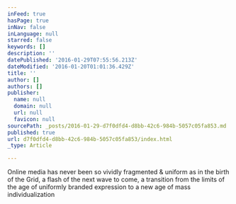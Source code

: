 ```yaml
---
inFeed: true
hasPage: true
inNav: false
inLanguage: null
starred: false
keywords: []
description: ''
datePublished: '2016-01-29T07:55:56.213Z'
dateModified: '2016-01-20T01:01:36.429Z'
title: ''
author: []
authors: []
publisher:
  name: null
  domain: null
  url: null
  favicon: null
sourcePath: _posts/2016-01-29-d7f0dfd4-d8bb-42c6-984b-5057c05fa853.md
published: true
url: d7f0dfd4-d8bb-42c6-984b-5057c05fa853/index.html
_type: Article

---
```

Online media has never been so vividly fragmented & uniform as in the birth of the Grid, a flash of the next wave to come, a transition from the limits of the age of uniformly branded expression to a new age of mass individualization